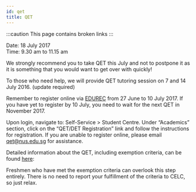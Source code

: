 ```yaml
---
id: qet
title: QET
---
```


:::caution
This page contains broken links
:::

Date: 18 July 2017 <br/> Time: 9.30 am to 11.15 am

We strongly recommend you to take QET this July and not to postpone it as it is something that you would want to get over with quickly!

To those who need help, we will provide QET tutoring session on 7 and 14 July 2016. (update required)

Remember to register online via [EDUREC](https://isisregpart1.nus.edu.sg/psc/cs90prd/EMPLOYEE/PSFT_HR/c/N_ADMISSIONS.N_PREREG_LOGIN.GBL?&) from 27 June to 10 July 2017. If you have yet to register by 10 July, you need to wait for the next QET in November 2017.

Upon login, navigate to: Self-Service > Student Centre. Under “Academics” section, click on the “QET/DET Registration” link and follow the instructions for registration. If you are unable to register online, please email [qet@nus.edu.sg](mailto:qet@nus.edu.sg) for assistance.

Detailed information about the QET, including exemption criteria, can be found [here](http://www.nus.edu.sg/registrar/academic-activities/registration/academic-related-matters/qet):

Freshmen who have met the exemption criteria can overlook this step entirely. There is no need to report your fulfillment of the criteria to CELC, so just relax.
